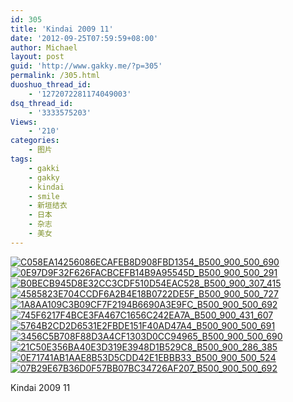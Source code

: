 ```yaml
---
id: 305
title: 'Kindai 2009 11'
date: '2012-09-25T07:59:59+08:00'
author: Michael
layout: post
guid: 'http://www.gakky.me/?p=305'
permalink: /305.html
duoshuo_thread_id:
    - '1272072281174049003'
dsq_thread_id:
    - '3333575203'
Views:
    - '210'
categories:
    - 图片
tags:
    - gakki
    - gakky
    - kindai
    - smile
    - 新垣结衣
    - 日本
    - 杂志
    - 美女
---
```


[![C058EA14256086ECAFEB8D908FBD1354_B500_900_500_690](http://www.yui-aragaki.org/wp-content/uploads/img/C058EA14256086ECAFEB8D908FBD1354_B500_900_500_690.jpeg)](http://www.yui-aragaki.org/wp-content/uploads/img/C058EA14256086ECAFEB8D908FBD1354_B1280_1280_1158_1600.jpeg) [![0E97D9F32F626FACBCEFB14B9A95545D_B500_900_500_291](http://www.yui-aragaki.org/wp-content/uploads/img/0E97D9F32F626FACBCEFB14B9A95545D_B500_900_500_291.jpeg)](http://www.yui-aragaki.org/wp-content/uploads/img/0E97D9F32F626FACBCEFB14B9A95545D_B1280_1280_570_332.jpeg) [![B0BECB945D8E32CC3CDF510D54EAC528_B500_900_307_415](http://www.yui-aragaki.org/wp-content/uploads/img/B0BECB945D8E32CC3CDF510D54EAC528_B500_900_307_415.jpeg)](http://www.yui-aragaki.org/wp-content/uploads/img/B0BECB945D8E32CC3CDF510D54EAC528_B1280_1280_307_415.jpeg) [![4585823E704CCDF6A2B4E18B0722DE5F_B500_900_500_727](http://www.yui-aragaki.org/wp-content/uploads/img/4585823E704CCDF6A2B4E18B0722DE5F_B500_900_500_727.jpeg)](http://www.yui-aragaki.org/wp-content/uploads/img/4585823E704CCDF6A2B4E18B0722DE5F_B1280_1280_570_829.jpeg) [![1A8AA109C3B09CF7F2194B6690A3E9FC_B500_900_500_692](http://www.yui-aragaki.org/wp-content/uploads/img/1A8AA109C3B09CF7F2194B6690A3E9FC_B500_900_500_692.jpeg)](http://www.yui-aragaki.org/wp-content/uploads/img/1A8AA109C3B09CF7F2194B6690A3E9FC_B1280_1280_1155_1600.jpeg) [![745F6217F4BCE3FA467C1656C242EA7A_B500_900_431_607](http://www.yui-aragaki.org/wp-content/uploads/img/745F6217F4BCE3FA467C1656C242EA7A_B500_900_431_607.jpeg)](http://www.yui-aragaki.org/wp-content/uploads/img/745F6217F4BCE3FA467C1656C242EA7A_B1280_1280_431_607.jpeg) [![5764B2CD2D6531E2FBDE151F40AD47A4_B500_900_500_691](http://www.yui-aragaki.org/wp-content/uploads/img/5764B2CD2D6531E2FBDE151F40AD47A4_B500_900_500_691.jpeg)](http://www.yui-aragaki.org/wp-content/uploads/img/5764B2CD2D6531E2FBDE151F40AD47A4_B1280_1280_925_1280.jpeg) [![3456C5B708F88D3A4CF1303D0CC94965_B500_900_500_690](http://www.yui-aragaki.org/wp-content/uploads/img/3456C5B708F88D3A4CF1303D0CC94965_B500_900_500_690.jpeg)](http://www.yui-aragaki.org/wp-content/uploads/img/3456C5B708F88D3A4CF1303D0CC94965_B1280_1280_1159_1600.jpeg) [![21C50E356BA40E3D319E3948D1B529C8_B500_900_286_385](http://www.yui-aragaki.org/wp-content/uploads/img/21C50E356BA40E3D319E3948D1B529C8_B500_900_286_385.jpeg)](http://www.yui-aragaki.org/wp-content/uploads/img/21C50E356BA40E3D319E3948D1B529C8_B1280_1280_286_385.jpeg) [![0E71741AB1AAE8B53D5CDD42E1EBBB33_B500_900_500_524](http://www.yui-aragaki.org/wp-content/uploads/img/0E71741AB1AAE8B53D5CDD42E1EBBB33_B500_900_500_524.jpeg)](http://www.yui-aragaki.org/wp-content/uploads/img/0E71741AB1AAE8B53D5CDD42E1EBBB33_B1280_1280_570_598.jpeg) [![07B29E67B36D0F57BB07BC34726AF207_B500_900_500_692](http://www.yui-aragaki.org/wp-content/uploads/img/07B29E67B36D0F57BB07BC34726AF207_B500_900_500_692.jpeg)](http://www.yui-aragaki.org/wp-content/uploads/img/07B29E67B36D0F57BB07BC34726AF207_B1280_1280_570_790.jpeg)

<span>Kindai </span>2009 11